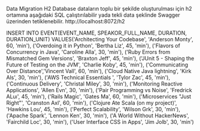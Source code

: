 Data Migration 
H2 Database dataların toplu bir şekilde oluşturulması için h2 ortamına aşağıdaki SQL çalıştırılabilir 
yada tekli data şeklinde Swagger üzerinden tetiklenebilir.
http://localhost:8072/h2

INSERT INTO EVENT(EVENT_NAME, SPEAKOR_FULL_NAME, DURATION, DURATION_UNIT) 
VALUES('Architecting Your Codebase', 'Anderson Monty', 60, 'min'),
('Overdoing it in Python', 'Bertha Liz', 45, 'min'),
('Flavors of Concurrency in Java', 'Caroline Alla', 30, 'min'),
('Ruby Errors from Mismatched Gem Versions', 'Braxton Jeff', 45, 'min'),
('JUnit 5 - Shaping the Future of Testing on the JVM', 'Charlie Koby', 45, 'min'),
('Communicating Over Distance','Vincent Vall', 60, 'min'),
('Cloud Native Java lightning', 'Kirk Als', 30, 'min'),
('AWS Technical Essentials ', 'Tylor Zac', 45, 'min'),
('Continuous Delivery', 'Christal Miley', 30, 'min'),
('Monitoring Reactive Applications', 'Allen Evn', 30, 'min'),
('Pair Programming vs Noise', 'Fredrick ALuı', 45, 'min'),
('Rails Magic', 'Gates Ma', 60, 'min'),
('Microservices "Just Right"', 'Cranston Axl', 60, 'min'),
('Clojure Ate Scala (on my project)', 'Hawkins Lou', 45, 'min'),
('Perfect Scalability', 'Wilson Grk', 30, 'min'),
('Apache Spark', 'Lennon Ken', 30, 'min'),
('A World Without HackerNews', 'Fairchild Loc', 30, 'min'),
('User Interface CSS in Apps', 'Jim Jolb', 30, 'min')




